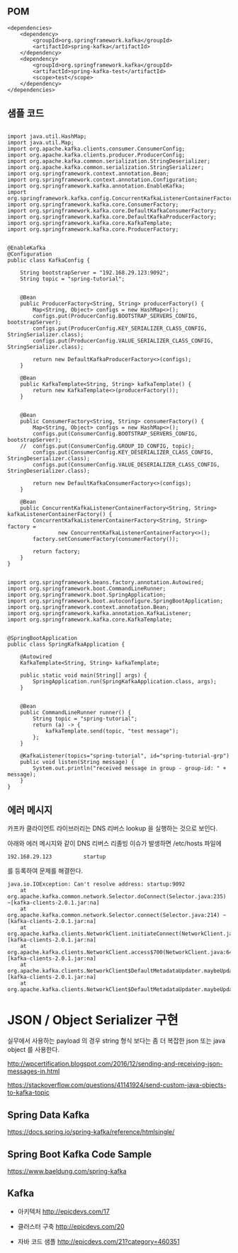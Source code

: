 ## POM ##

```
<dependencies>
	<dependency>
		<groupId>org.springframework.kafka</groupId>
		<artifactId>spring-kafka</artifactId>
	</dependency>
	<dependency>
		<groupId>org.springframework.kafka</groupId>
		<artifactId>spring-kafka-test</artifactId>
		<scope>test</scope>
	</dependency>
</dependencies>

```

## 샘플 코드 ##
```

import java.util.HashMap;
import java.util.Map;
import org.apache.kafka.clients.consumer.ConsumerConfig;
import org.apache.kafka.clients.producer.ProducerConfig;
import org.apache.kafka.common.serialization.StringDeserializer;
import org.apache.kafka.common.serialization.StringSerializer;
import org.springframework.context.annotation.Bean;
import org.springframework.context.annotation.Configuration;
import org.springframework.kafka.annotation.EnableKafka;
import org.springframework.kafka.config.ConcurrentKafkaListenerContainerFactory;
import org.springframework.kafka.core.ConsumerFactory;
import org.springframework.kafka.core.DefaultKafkaConsumerFactory;
import org.springframework.kafka.core.DefaultKafkaProducerFactory;
import org.springframework.kafka.core.KafkaTemplate;
import org.springframework.kafka.core.ProducerFactory;


@EnableKafka
@Configuration
public class KafkaConfig {

	String bootstrapServer = "192.168.29.123:9092";
	String topic = "spring-tutorial";
	
	
	@Bean
	public ProducerFactory<String, String> producerFactory() {
		Map<String, Object> configs = new HashMap<>();
		configs.put(ProducerConfig.BOOTSTRAP_SERVERS_CONFIG, bootstrapServer);
		configs.put(ProducerConfig.KEY_SERIALIZER_CLASS_CONFIG, StringSerializer.class);
		configs.put(ProducerConfig.VALUE_SERIALIZER_CLASS_CONFIG, StringSerializer.class);
		
		return new DefaultKafkaProducerFactory<>(configs);
	}
	
	@Bean
	public KafkaTemplate<String, String> kafkaTemplate() {
		return new KafkaTemplate<>(producerFactory());
	}
	
	
	@Bean
	public ConsumerFactory<String, String> consumerFactory() {
		Map<String, Object> configs = new HashMap<>();
		configs.put(ConsumerConfig.BOOTSTRAP_SERVERS_CONFIG, bootstrapServer);
	//	configs.put(ConsumerConfig.GROUP_ID_CONFIG, topic);
		configs.put(ConsumerConfig.KEY_DESERIALIZER_CLASS_CONFIG, StringDeserializer.class);
		configs.put(ConsumerConfig.VALUE_DESERIALIZER_CLASS_CONFIG, StringDeserializer.class);
	
		return new DefaultKafkaConsumerFactory<>(configs);
	}
	
	@Bean
	public ConcurrentKafkaListenerContainerFactory<String, String> kafkaListenerContainerFactory() {
		ConcurrentKafkaListenerContainerFactory<String, String> factory = 
				new ConcurrentKafkaListenerContainerFactory<>();
		factory.setConsumerFactory(consumerFactory());
		
		return factory;
	}
}


```

```
import org.springframework.beans.factory.annotation.Autowired;
import org.springframework.boot.CommandLineRunner;
import org.springframework.boot.SpringApplication;
import org.springframework.boot.autoconfigure.SpringBootApplication;
import org.springframework.context.annotation.Bean;
import org.springframework.kafka.annotation.KafkaListener;
import org.springframework.kafka.core.KafkaTemplate;


@SpringBootApplication
public class SpringKafkaApplication {

	@Autowired
	KafkaTemplate<String, String> kafkaTemplate;
	
	public static void main(String[] args) {
		SpringApplication.run(SpringKafkaApplication.class, args);
	}

	
	@Bean
	public CommandLineRunner runner() {
		String topic = "spring-tutorial";
		return (a) -> {
			kafkaTemplate.send(topic, "test message");
		};
	}
	
	@KafkaListener(topics="spring-tutorial", id="spring-tutorial-grp")
	public void listen(String message) {
		System.out.println("received message in group - group-id: " + message);
	}
}
```


## 에러 메시지 ##

카프카 클라이언트 라이브러리는 DNS 리버스 lookup 을 실행하는 것으로 보인다.

아래와 에러 메시지와 같이 DNS 리버스 리졸빙 이슈가 발생하면 /etc/hosts 파일에 

```
192.168.29.123          startup
```

를 등록하여 문제를 해결한다. 

```
java.io.IOException: Can't resolve address: startup:9092
	at org.apache.kafka.common.network.Selector.doConnect(Selector.java:235) ~[kafka-clients-2.0.1.jar:na]
	at org.apache.kafka.common.network.Selector.connect(Selector.java:214) ~[kafka-clients-2.0.1.jar:na]
	at org.apache.kafka.clients.NetworkClient.initiateConnect(NetworkClient.java:864) [kafka-clients-2.0.1.jar:na]
	at org.apache.kafka.clients.NetworkClient.access$700(NetworkClient.java:64) [kafka-clients-2.0.1.jar:na]
	at org.apache.kafka.clients.NetworkClient$DefaultMetadataUpdater.maybeUpdate(NetworkClient.java:1035) [kafka-clients-2.0.1.jar:na]
	at org.apache.kafka.clients.NetworkClient$DefaultMetadataUpdater.maybeUpdate(NetworkClient.java:

```


# JSON / Object Serializer 구현 #

실무에서 사용하는 payload 의 경우 string 형식 보다는 좀 더 복잡한 json 또는 java object 를 사용한다. 


http://wpcertification.blogspot.com/2016/12/sending-and-receiving-json-messages-in.html

https://stackoverflow.com/questions/41141924/send-custom-java-objects-to-kafka-topic



## Spring Data Kafka ##

https://docs.spring.io/spring-kafka/reference/htmlsingle/

## Spring Boot Kafka Code Sample ##

https://www.baeldung.com/spring-kafka


## Kafka ##

* 아키텍처 http://epicdevs.com/17

* 클러스터 구축 http://epicdevs.com/20

* 자바 코드 샘플 http://epicdevs.com/21?category=460351


